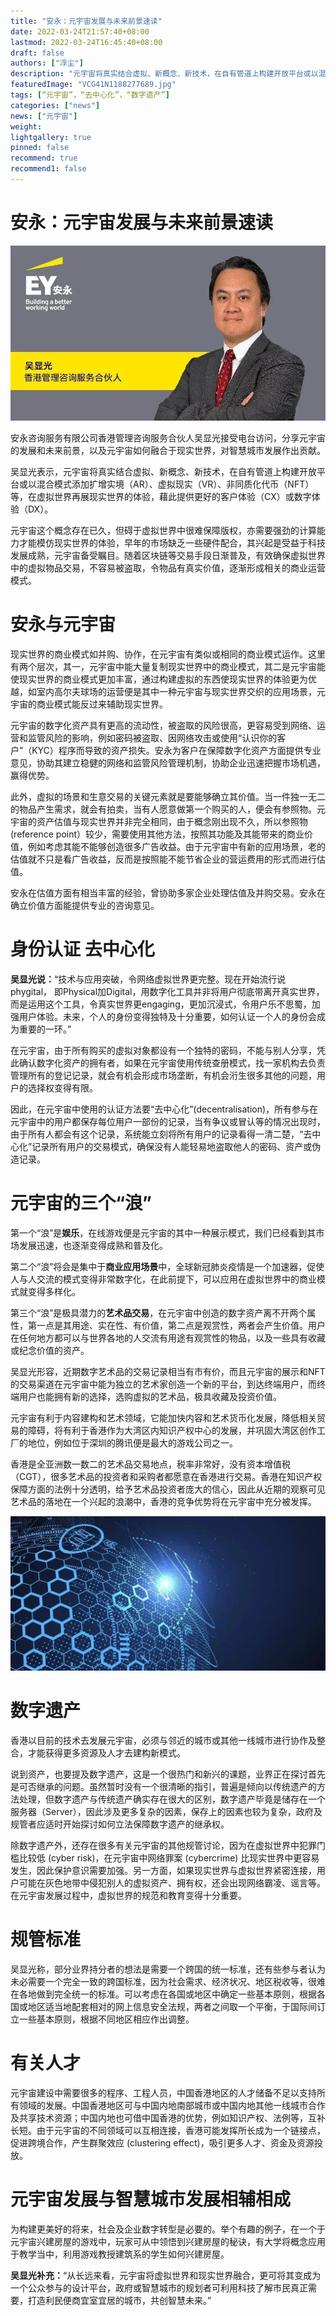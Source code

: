 ```yaml
---
title: "安永：元宇宙发展与未来前景速读"
date: 2022-03-24T21:57:40+08:00
lastmod: 2022-03-24T16:45:40+08:00
draft: false
authors: ["浮尘"]
description: "元宇宙将真实结合虚拟、新概念、新技术，在自有管道上构建开放平台或以混合模式添加扩增实境（AR）、虚拟现实（VR）、非同质化代币（NFT）等，在虚拟世界再展现实世界的体验，藉此提供更好的客户体验（CX）或数字体验（DX）。"
featuredImage: "VCG41N1188277689.jpg"
tags: [“元宇宙”，“去中心化”，“数字遗产”]
categories: ["news"]
news: ["元宇宙"]
weight: 
lightgallery: true
pinned: false
recommend: true
recommend1: false
---
```


# 安永：元宇宙发展与未来前景速读



![1](0f39b03f83fd489bba7c1eba7c86d9f6.jpg)



安永咨询服务有限公司香港管理咨询服务合伙人吴显光接受电台访问，分享元宇宙的发展和未来前景，以及元宇宙如何融合于现实世界，对智慧城市发展作出贡献。

吴显光表示，元宇宙将真实结合虚拟、新概念、新技术，在自有管道上构建开放平台或以混合模式添加扩增实境（AR）、虚拟现实（VR）、非同质化代币（NFT）等，在虚拟世界再展现实世界的体验，藉此提供更好的客户体验（CX）或数字体验（DX）。

元宇宙这个概念存在已久，但碍于虚拟世界中很难保障版权，亦需要强劲的计算能力才能模仿现实世界的体验，早年的市场缺乏一些硬件配合，其兴起是受益于科技发展成熟，元宇宙备受瞩目。随着区块链等交易手段日渐普及，有效确保虚拟世界中的虚拟物品交易，不容易被盗取，令物品有真实价值，逐渐形成相关的商业运营模式。

# **安永与元宇宙**

现实世界的商业模式如并购、协作，在元宇宙有类似或相同的商业模式运作。这里有两个层次，其一，元宇宙中能大量复制现实世界中的商业模式，其二是元宇宙能使现实世界的商业模式更加丰富，通过构建虚拟的东西使现实世界的体验更为优越，如室内高尔夫球场的运营便是其中一种元宇宙与现实世界交织的应用场景，元宇宙的商业模式能反过来辅助现实世界。

元宇宙的数字化资产具有更高的流动性，被盗取的风险很高，更容易受到网络、运营和监管风险的影响，例如密码被盗取、因网络攻击或使用“认识你的客户”（KYC）程序而导致的资产损失。安永为客户在保障数字化资产方面提供专业意见，协助其建立稳健的网络和监管风险管理机制，协助企业迅速把握市场机遇，赢得优势。

此外，虚拟的场景和生意交易的关键元素就是要能够确立其价值。当一件独一无二的物品产生需求，就会有拍卖，当有人愿意做第一个购买的人，便会有参照物。元宇宙的资产估值与现实世界并非完全相同，由于概念刚出现不久，所以参照物 (reference point）较少，需要使用其他方法，按照其功能及其能带来的商业价值，例如考虑其能不能够创造很多广告收益。由于元宇宙中有新的应用场景，老的估值就不只是看广告收益，反而是按照能不能节省企业的营运费用的形式而进行估值。

安永在估值方面有相当丰富的经验，曾协助多家企业处理估值及并购交易。安永在确立价值方面能提供专业的咨询意见。

# **身份认证 去中心化**

**吴显光说：**“技术与应用突破，令网络虚拟世界更完整。现在开始流行说phygital， 即Physical加Digital，用数字化工具并非将用户彻底带离开真实世界，而是运用这个工具，令真实世界更engaging，更加沉浸式，令用户乐不思蜀，加强用户体验。未来，个人的身份变得独特及十分重要，如何认证一个人的身份会成为重要的一环。”

在元宇宙，由于所有购买的虚拟对象都设有一个独特的密码，不能与别人分享，凭此确认数字化资产的拥有者，如果在元宇宙使用传统查册模式，找一家机构去负责管理所有的登记记录，就会有机会形成市场垄断，有机会洐生很多其他的问题，用户的选择权变得有限。

因此，在元宇宙中使用的认证方法要“去中心化”(decentralisation)，所有参与在元宇宙中的用户都保存每位用户一部份的记录，当有争议或冒认等的情况出现时，由于所有人都会有这个记录，系统能立刻将所有用户的记录看得一清二楚，“去中心化”记录所有用户的交易模式，确保没有人能轻易地盗取他人的密码、资产或伪造记录。

# **元宇宙的三个“浪”**

第一个“浪”是**娱乐**，在线游戏便是元宇宙的其中一种展示模式，我们已经看到其市场发展迅速，也逐渐变得成熟和普及化。

第二个“浪”将会是集中于**商业应用场景**中，全球新冠肺炎疫情是一个加速器，促使人与人交流的模式变得非常数字化，在此前提下，可以应用在虚拟世界中的商业模式就变得多样化。

第三个“浪”是极具潜力的**艺术品交易**，在元宇宙中创造的数字资产离不开两个属性，第一点是其用途、实在性、有价值，第二点是观赏性，两者会产生价值。用户在任何地方都可以与世界各地的人交流有用途有观赏性的物品，以及一些具有收藏或纪念价值的资产。

吴显光形容，近期数字艺术品的交易记录相当有市有价，而且元宇宙的展示和NFT的交易渠道在元宇宙中能为独立的艺术家创造一个新的平台，到达终端用户，而终端用户也能拥有新的选择，选购虚拟的艺术品，极具收藏及投资价值。

元宇宙有利于内容建构和艺术领域，它能加快内容和艺术货币化发展，降低相关贸易的障碍，将有利于香港作为大湾区内知识产权中心的发展，并巩固大湾区创作工厂的地位，例如位于深圳的腾讯便是最大的游戏公司之一。

香港是全亚洲数一数二的艺术品交易地点，税率非常好，没有资本增值税（CGT），很多艺术品的投资者和采购者都愿意在香港进行交易。香港在知识产权保障方面的法例十分透明，给予艺术品投资者庞大的信心，因此从近期的观察可见艺术品的落地在一个兴起的浪潮中，香港的竞争优势将在元宇宙中充分被发挥。

![2](d67cfb0bc1ce458cae8242746a9fd5db.jpg)


# **数字遗产**

香港以目前的技术去发展元宇宙，必须与邻近的城市或其他一线城市进行协作及整合，才能获得更多资源及人才去建构新模式。

说到资产，也要提及数字遗产，这是一个很热门和新兴的课题，业界正在探讨首先是可否继承的问题。虽然暂时没有一个很清晰的指引，普遍是倾向以传统遗产的方法处理，但数字遗产与传统遗产确实存在很大的区别，数字遗产毕竟是储存在一个服务器（Server），因此涉及更多复杂的因素，保存上的因素也较为复杂，政府及规管者应适时开始探讨如何立法保障数字遗产的继承权。

除数字遗产外，还存在很多有关元宇宙的其他规管讨论，因为在虚拟世界中犯罪门槛比较低 (cyber risk)，在元宇宙中网络罪案 (cybercrime) 比现实世界中更容易发生，因此保护意识需要加强。另一方面，如果现实世界与虚拟世界紧密连接，用户可能在灰色地带中侵犯别人的虚拟资产、拥有权，还会出现网络霸凌、谣言等。在元宇宙发展过程中，虚拟世界的规范和教育变得十分重要。

# **规管标准**

吴显光称，部分业界持分者的想法是需要一个跨国的统一标准，还有些参与者认为未必需要一个完全一致的跨国标准，因为社会需求、经济状况、地区税收等，很难在各地做到完全统一的标准。可以考虑在各国或地区中确定一些基本原则，根据各国或地区适当地配套相对的网上信息安全法规，两者之间取一个平衡，于国际间订立一些基本原则，根据不同地区相应作出调整。

# **有关人才**

元宇宙建设中需要很多的程序、工程人员，中国香港地区的人才储备不足以支持所有领域的发展。中国香港地区可与中国内地南部城市或中国内地其他一线城市合作及共享技术资源；中国内地也可借中国香港的优势，例如知识产权、法例等，互补长短。由于元宇宙的不同领域可以互相连接，香港可能发挥所长成为一个链接点，促进跨境合作，产生群聚效应 (clustering effect)，吸引更多人才、资金及资源投放。

# **元宇宙发展与智慧城市发展相辅相成**

为构建更美好的将来，社会及企业数字转型是必要的。举个有趣的例子，在一个于元宇宙兴建房屋的游戏中，玩家可从中领悟到兴建房屋的秘诀，有大学将概念应用于教学当中，利用游戏教授建筑系的学生如何兴建房屋。

**吴显光补充：**“从长远来看，元宇宙将虚拟世界和现实世界融合，更可将其变成为一个公众参与的设计平台，政府或智慧城市的规划者可利用科技了解市民真正需要，打造利民便商宜室宜居的城市，共创智慧未来。”